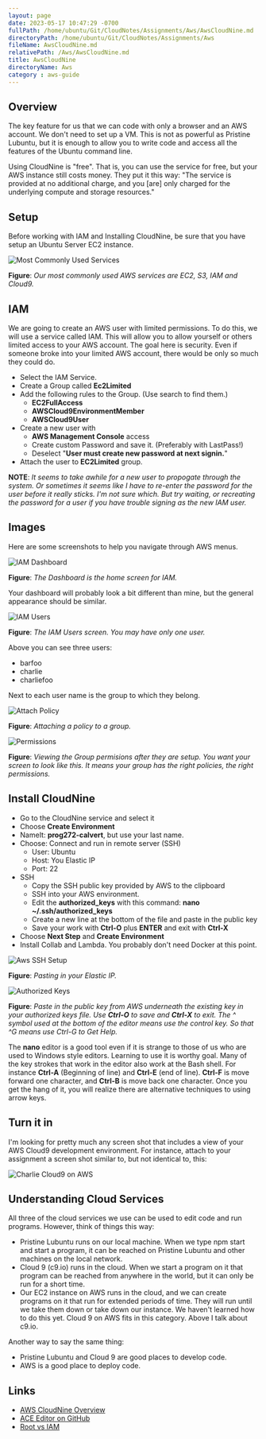 ```yaml
---
layout: page
date: 2023-05-17 10:47:29 -0700
fullPath: /home/ubuntu/Git/CloudNotes/Assignments/Aws/AwsCloudNine.md
directoryPath: /home/ubuntu/Git/CloudNotes/Assignments/Aws
fileName: AwsCloudNine.md
relativePath: /Aws/AwsCloudNine.md
title: AwsCloudNine
directoryName: Aws
category : aws-guide
---
```


## Overview

The key feature for us that we can code with only a browser and an AWS account. We don't need to set up a VM. This is not as powerful as Pristine Lubuntu, but it is enough to allow you to write code and access all the features of the Ubuntu command line.


Using CloudNine is "free". That is, you can use the service for free, but your AWS instance still costs money. They put it this way: "The service is provided at no additional charge, and you [are] only charged for the underlying compute and storage resources."

## Setup

Before working with IAM and Installing CloudNine, be sure that you have setup an Ubuntu Server EC2 instance.

![Most Commonly Used Services][mcus]

**Figure**: _Our most commonly used AWS services are EC2, S3, IAM and Cloud9._

## IAM

We are going to create an AWS user with limited permissions. To do this, we will use a service called IAM. This will allow you to allow yourself or others limited access to your AWS account. The goal here is security. Even if someone broke into your limited AWS account, there would be only so much they could do.

- Select the IAM Service.
- Create a Group called **Ec2Limited**
- Add the following rules to the Group. (Use search to find them.)
  - **EC2FullAccess**
  - **AWSCloud9EnvironmentMember**
  - **AWSCloud9User**
- Create a new user with
  - **AWS Management Console** access
  - Create custom Password and save it. (Preferably with LastPass!)
  - Deselect "**User must create new password at next signin.**"
- Attach the user to **EC2Limited** group.


**NOTE**: _It seems to take awhile for a new user to propogate through the system. Or sometimes it seems like I have to re-enter the password for the user before it really sticks. I'm not sure which. But try waiting, or recreating the password for a user if you have trouble signing as the new IAM user._

## Images

Here are some screenshots to help you navigate through AWS menus.

![IAM Dashboard][aid]

**Figure**: _The Dashboard is the home screen for IAM._

Your dashboard will probably look a bit different than mine, but the general appearance should be similar.

![IAM Users][aiu]

**Figure**: _The IAM Users screen. You may have only one user._

Above you can see three users:

- barfoo
- charlie
- charliefoo

Next to each user name is the group to which they belong.


![Attach Policy][aap]

**Figure**: _Attaching a policy to a group._

![Permissions][awsp]

**Figure**: _Viewing the Group permisions after they are setup. You want your screen to look like this. It means your group has the right policies, the right permissions._

## Install CloudNine

- Go to the CloudNine service and select it
- Choose **Create Environment**
- NameIt: **prog272-calvert**, but use your last name.
- Choose: Connect and run in remote server (SSH)
  - User: Ubuntu
  - Host: You Elastic IP
  - Port: 22
- SSH
  - Copy the SSH public key provided by AWS to the clipboard
  - SSH into your AWS environment.
  - Edit the **authorized_keys** with this command: **nano ~/.ssh/authorized_keys**
  - Create a new line at the bottom of the file and paste in the public key
  - Save your work with **Ctrl-O** plus **ENTER** and exit with **Ctrl-X**
- Choose **Next Step** and **Create Environment**
- Install Collab and Lambda. You probably don't need Docker at this point.

![Aws SSH Setup][asset]

**Figure**: _Pasting in your Elastic IP._

![Authorized Keys][aak]

**Figure**: _Paste in the public key from AWS underneath the existing key in your authorized keys file. Use **Ctrl-O** to save and **Ctrl-X** to exit. The ^ symbol used at the bottom of the editor means use the control key. So that ^G means use Ctrl-G to Get Help._

The **nano** editor is a good tool even if it is strange to those of us who are used to Windows style editors. Learning to use it is worthy goal. Many of the key strokes that work in the editor also work at the Bash shell. For instance **Ctrl-A** (Beginning of line) and **Ctrl-E** (end of line). **Ctrl-F** is move forward one character, and **Ctrl-B** is move back one character. Once you get the hang of it, you will realize there are alternative techniques to using arrow keys.

## Turn it in

I'm looking for pretty much any screen shot that includes a view of your AWS Cloud9 development environment. For instance, attach to your assignment a screen shot similar to, but not identical to, this:

![Charlie Cloud9 on AWS][c9acc]

## Understanding Cloud Services

All three of the cloud services we use can be used to edit code and run programs. However, think of things this way:

- Pristine Lubuntu runs on our local machine. When we type npm start and start a program, it can be reached on Pristine Lubuntu and other machines on the local network.
- Cloud 9 (c9.io) runs in the cloud. When we start a program on it that program can be reached from anywhere in the world, but it can only be run for a short time.
- Our EC2 instance on AWS runs in the cloud, and we can create programs on it that run for extended periods of time. They will run until we take them down or take down our instance. We haven't learned how to do this yet. Cloud 9 on AWS fits in this category. Above I talk about c9.io.

Another way to say the same thing:

- Pristine Lubuntu and Cloud 9 are good places to develop code.
- AWS is a good place to deploy code.

[c9acc]: https://s3.amazonaws.com/bucket01.elvenware.com/images/cloud9-aws-charlie-code.png

[asset]: https://s3.amazonaws.com/bucket01.elvenware.com/images/AwsSshSetup.png
[aap]: https://s3.amazonaws.com/bucket01.elvenware.com/images/AwsAttachPolicy.png
[aak]: https://s3.amazonaws.com/bucket01.elvenware.com/images/AwsAuthorizedKeys.png
[aid]: https://s3.amazonaws.com/bucket01.elvenware.com/images/AwsIamDashboard.png
[aiu]: https://s3.amazonaws.com/bucket01.elvenware.com/images/AwsIamUsers.png
[awsp]: https://s3.amazonaws.com/bucket01.elvenware.com/images/AwsPermissions.png


## Links

- [AWS CloudNine Overview][awsc9overview]
- [ACE Editor on GitHub](https://github.com/ajaxorg/ace)
- [Root vs IAM][awsiamroot]

[awsc9overview]: https://aws.amazon.com/blogs/aws/aws-cloud9-cloud-developer-environments/
[awsiamroot]:https://docs.aws.amazon.com/general/latest/gr/root-vs-iam.html
[mcus]: https://s3.amazonaws.com/bucket01.elvenware.com/images/AwsServices.png
